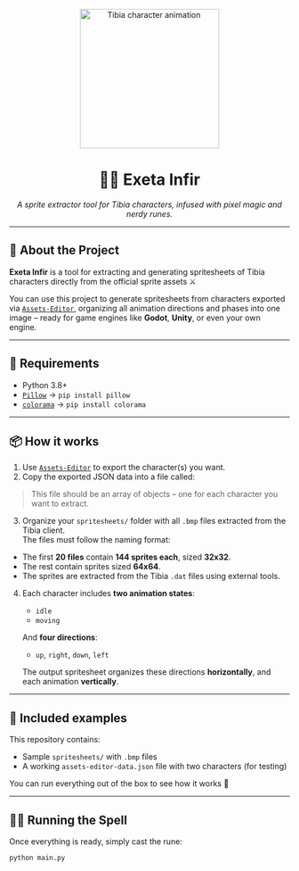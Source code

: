 <p align="center">
  <img src="https://www.tibiawiki.com.br/images/9/93/Dark_Monk.gif" alt="Tibia character animation" width="250">
</p>

<h1 align="center">🧙‍♂️ Exeta Infir</h1>
<p align="center">
  <em>A sprite extractor tool for Tibia characters, infused with pixel magic and nerdy runes.</em>
</p>

---

## 📜 About the Project

**Exeta Infir** is a tool for extracting and generating spritesheets of Tibia characters directly from the official sprite assets ⚔️

You can use this project to generate spritesheets from characters exported via [`Assets-Editor`](https://github.com/Arch-Mina/Assets-Editor), organizing all animation directions and phases into one image – ready for game engines like **Godot**, **Unity**, or even your own engine.

---

## 🧰 Requirements

- Python 3.8+
- [`Pillow`](https://pillow.readthedocs.io/en/stable/) → `pip install pillow`
- [`colorama`](https://pypi.org/project/colorama/) → `pip install colorama`

---

## 📦 How it works

1. Use [`Assets-Editor`](https://github.com/Arch-Mina/Assets-Editor) to export the character(s) you want.
2. Copy the exported JSON data into a file called:

> This file should be an array of objects – one for each character you want to extract.

3. Organize your `spritesheets/` folder with all `.bmp` files extracted from the Tibia client.  
   The files must follow the naming format:


- The first **20 files** contain **144 sprites each**, sized **32x32**.
- The rest contain sprites sized **64x64**.
- The sprites are extracted from the Tibia `.dat` files using external tools.

4. Each character includes **two animation states**:
   - `idle`
   - `moving`

   And **four directions**:
   - `up`, `right`, `down`, `left`

   The output spritesheet organizes these directions **horizontally**, and each animation **vertically**.

---

## 🧪 Included examples

This repository contains:
- Sample `spritesheets/` with `.bmp` files
- A working `assets-editor-data.json` file with two characters (for testing)

You can run everything out of the box to see how it works 💫

---

## 🧙‍♂️ Running the Spell

Once everything is ready, simply cast the rune:

```bash
python main.py
